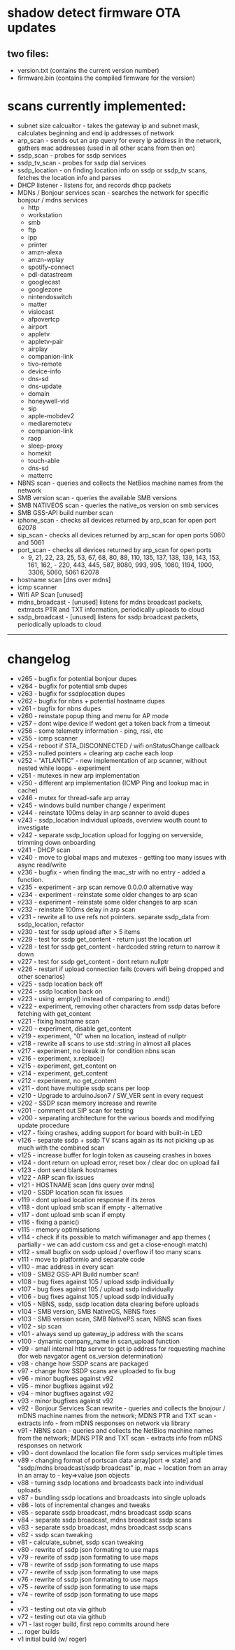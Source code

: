 # shadow detect firmware OTA updates

## two files: 

* version.txt (contains the current version number)
* firmware.bin (contains the compiled firmware for the version)

# scans currently implemented:

* subnet size calcualtor - takes the gateway ip and subnet mask, calculates beginning and end ip addresses of network
* arp_scan - sends out an arp query for every ip address in the network, gathers mac addresses (used in all other scans from then on)
* ssdp_scan - probes for ssdp services
* ssdp_tv_scan - probes for ssdp dial services
* ssdp_location - on finding location info on ssdp or ssdp_tv scans, fetches the location info and parses
* DHCP listener - listens for, and records dhcp packets
* MDNs / Bonjour services scan - searches the network for specific bonjour / mdns services
    * http
    * workstation
    * smb
    * ftp
    * ipp
    * printer
    * amzn-alexa
    * amzn-wplay
    * spotify-connect
    * pdl-datastream
    * googlecast
    * googlezone
    * nintendoswitch
    * matter
    * visiocast
    * afpovertcp
    * airport
    * appletv
    * appletv-pair
    * airplay
    * companion-link
    * tivo-remote
    * device-info
    * dns-sd
    * dns-update
    * domain
    * honeywell-vid
    * sip
    * apple-mobdev2
    * mediaremotetv
    * companion-link
    * raop
    * sleep-proxy
    * homekit
    * touch-able
    * dns-sd
    * matterrc
* NBNS scan - queries and collects the NetBios machine names from the network
* SMB version scan - queries the available SMB versions
* SMB NATIVEOS scan - queries the native_os version on smb services
* SMB GSS-API build number scan
* iphone_scan - checks all devices returned by arp_scan for open port 62078
* sip_scan - checks all devices returned by arp_scan for open ports 5060 and 5061
* port_scan - checks all devices returned by arp_scan for open ports
    * 9, 21, 22, 23, 25, 53, 67, 68, 80, 88, 110, 135, 137, 138, 139, 143, 153, 161, 162, - 220, 443, 445, 587, 8080, 993, 995, 1080, 1194, 1900, 3306, 5060, 5061 62078
* hostname scan [dns over mdns]
* icmp scanner
* Wifi AP Scan [unused]
* mdns_broadcast - [unused] listens for mdns broadcast packets, extrracts PTR and TXT information, periodically uploads to cloud
* ssdp_broadcast - [unused] listens for ssdp broadcast packets, periodically uploads to cloud
____________________________

# changelog

* v265 - bugfix for potential bonjour dupes
* v264 - bugfix for potential smb dupes
* v263 - bugfix for ssdplocation dupes
* v262 - bugfix for nbns + potential hostname dupes
* v261 - bugfix for nbns dupes
* v260 - reinstate popup thing and menu for AP mode
* v257 - dont wipe device if wedont get a token back from a timeout
* v256 - some telemetry information - ping, rssi, etc
* v255 - icmp scanner
* v254 - reboot if STA_DISCONNECTED / wifi onStatusChange callback
* v253 - nulled pointers + clearing arp cache each loop
* v252 - "ATLANTIC" - new implementation of arp scanner, without nested while loops - experiment
* v251 - mutexes in new arp implementation
* v250 - different arp implementation (ICMP Ping and lookup mac in cache)
* v246 - mutex for thread-safe arp array
* v245 - windows build number change / experiment
* v244 - reinstate 100ms delay in arp scanner to avoid dupes
* v243 - ssdp_location individual uploads, overview wouth count to investigate
* v242 - separate ssdp_location upload for logging on serverside, trimming down onboarding
* v241 - DHCP scan
* v240 - move to global maps and mutexes - getting too many issues with async read/write
* v236 - bugfix - when finding the mac_str with no entry - added a function.
* v235 - experiment - arp scan remove 0.0.0.0 alternative way
* v234 - experiment - reinstate some older changes to arp scan
* v233 - experiment - reinstate some older changes to arp scan
* v232 - reinstate 100ms delay in arp scan
* v231 - rewrite all to use refs not pointers. separate ssdp_data from ssdp_location, refactor
* v230 - test for ssdp upload after > 5 items
* v229 - test for ssdp get_content - return just the location url
* v228 - test for ssdp get_content - hardcoded string return to narrow it down
* v227 - test for ssdp get_content - dont return nullptr
* v226 - restart if upload connection fails (covers wifi being dropped and other scenarios)
* v225 - ssdp location back off
* v224 - ssdp location back on
* v223 - using .empty() instead of comparing to .end()
* v222 - experiment, removing other characters from ssdp datas before fetching with get_content
* v221 - fixing hostname scan
* v220 - experiment, disable get_content
* v219 - experiment, "0" when no location, instead of nullptr
* v218 - rewrite all scans to use std::string in almost all places
* v217 - experiment, no break in for condition nbns scan
* v216 - experiment, x.replace()
* v215 - experiment, get_content on
* v214 - experiment, get_content
* v212 - experiment, no get_content
* v211 - dont have multiple ssdp scans per loop
* v210 - Upgrade to arduinoJson7 / SW_VER sent in every request
* v202 - SSDP scan memory increase and rewrite
* v201 - comment out SIP scan for testing
* v200 - separating architecture for the various boards and modifying update procedure
* v127 - fixing crashes, adding support for board with built-in LED
* v126 - separate ssdp + ssdp TV scans again as its not picking up as much with the combined scan
* v125 - increase buffer for login token as causeing crashes in boxes
* v124 - dont return on upload error, reset box / clear doc on upload fail
* v123 - dont send blank hostnames
* v122 - ARP scan fix issues
* v121 - HOSTNAME scan [dns query over mdns]
* v120 - SSDP location scan fix issues
* v119 - dont upload location response if its zeros
* v118 - dont upload smb scan if empty - alternative
* v117 - dont upload smb scan if empty
* v116 - fixing a panic()
* v115 - memory optimisations
* v114 - check if its possible to match wifimanager and app themes ( partially - we can add custom css and get a close-enough match)
* v112 - small bugfix on ssdp upload / overflow if too many scans
* v111 - move to platformio and separate code
* v110 - mac address in every scan
* v109 - SMB2 GSS-API Build number scan!
* v108 - bug fixes against 105 / upload ssdp individually
* v107 - bug fixes against 105 / upload ssdp individually
* v106 - bug fixes against 105 / upload ssdp individually
* v105 - NBNS, ssdp, ssdp location data clearing before uploads
* v104 - SMB version, SMB NativeOS, NBNS fixes
* v103 - SMB version scan, SMB NativePS scan, NBNS scan fixes
* v102 - sip scan
* v101 - always send up gateway_ip address with the scans
* v100 - dynamic company_name in scan_upload function
* v99 - small internal http server to get ip address for requesting machine (for web navgator agent os_version determination)
* v98 - change how SSDP scans are packaged
* v97 - change how SSDP scans are uploaded to fix bug
* v96 - minor bugfixes against v92
* v95 - minor bugfixes against v92
* v94 - minor bugfixes against v92
* v93 - minor bugfixes against v92
* v92 - Bonjour Services Scan rewrite - queries and collects the bnojour / mDNS machine names from the network; MDNS PTR and TXT scan - extracts info - from mDNS responses on network via library 
* v91 - NBNS scan - queries and collects the NetBios machine names from the network; MDNS PTR and TXT scan - extracts info from mDNS responses on network
* v90 - dont downlaod the location file form ssdp services multiple times
* v89 - changing format of portscan data array[port => state] and "ssdp/mdns broadcast/ssdp broadcast" ip, mac + location from an array in an array to - key=>value json objects 
* v88 - turning ssdp locations and broadcasts back into individual uploads
* v87 - bundling ssdp locations and broadcasts into single uploads
* v86 - lots of incremental changes and tweaks
* v85 - separate ssdp broadcast, mdns broadcast ssdp scans
* v84 - separate ssdp broadcast, mdns broadcast ssdp scans
* v83 - separate ssdp broadcast, mdns broadcast ssdp scans
* v82 - ssdp scan tweaking
* v81 - calculate_subnet, ssdp scan tweaking
* v80 - rewrite of ssdp json formating to use maps
* v79 - rewrite of ssdp json formating to use maps
* v78 - rewrite of ssdp json formating to use maps
* v77 - rewrite of ssdp json formating to use maps
* v76 - rewrite of ssdp json formating to use maps
* v75 - rewrite of ssdp json formating to use maps
* v74 - rewrite of ssdp json formating to use maps
* 
* v73 - testing out ota via github
* v72 - testing out ota via github
* v71 - last roger build, first repo commits around here
* ... roger builds
* v1 initial build (w/ roger)
